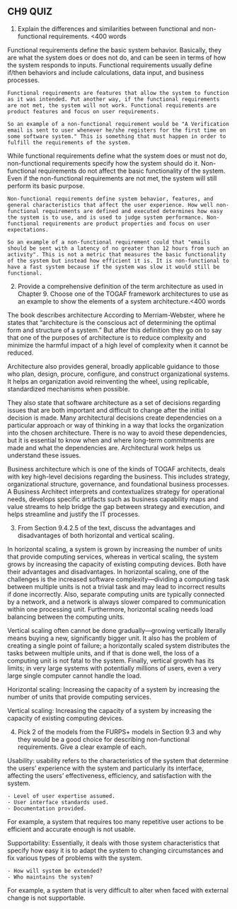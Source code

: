 ## CH9 QUIZ

1)  Explain the differences and similarities between functional and non-functional requirements. <400 words

  Functional requirements define the basic system behavior. Basically, they are what the system does or does not do, and can be seen in terms of how the system responds to inputs. Functional requirements usually define if/then behaviors and include calculations, data input, and business processes.

    Functional requirements are features that allow the system to function as it was intended. Put another way, if the functional requirements are not met, the system will not work. Functional requirements are product features and focus on user requirements.

    So an example of a non-functional requirement would be "A Verification email is sent to user whenever he/she registers for the first time on some software system." This is something that must happen in order to fulfill the requirements of the system.

  While functional requirements define what the system does or must not do, non-functional requirements specify how the system should do it. Non-functional requirements do not affect the basic functionality of the system. Even if the non-functional requirements are not met, the system will still perform its basic purpose.

    Non-functional requirements define system behavior, features, and general characteristics that affect the user experience. How well non-functional requirements are defined and executed determines how easy the system is to use, and is used to judge system performance. Non-functional requirements are product properties and focus on user expectations.

    So an example of a non-functional requirement could that "emails should be sent with a latency of no greater than 12 hours from such an activity". This is not a metric that measures the basic functionality of the system but instead how efficient it is. It is non-functional to have a fast system because if the system was slow it would still be functional.  

2)  Provide a comprehensive definition of the term architecture as used in Chapter 9. Choose one of the TOGAF framework architectures to use as an example to show the elements of a system architecture.<400 words

  The book describes architecture According to Merriam-Webster, where he states that “architecture is the conscious act of determining the optimal form and structure of a system.” But after this definition they go on to say that one of the purposes of architecture is to reduce complexity and minimize the harmful impact of a high level of complexity when it cannot be reduced.

  Architecture also provides general, broadly applicable guidance to those who plan, design, procure, configure, and construct organizational systems. It helps an organization avoid reinventing the wheel, using replicable, standardized mechanisms when possible.

  They also state that software architecture as a set of decisions regarding issues that are both important and difficult to change after the initial decision is made. Many architectural decisions create dependencies on a particular approach or way of thinking in a way that locks the organization into the chosen architecture. There is no way to avoid these dependencies, but it is essential to know when and where long-term commitments are made and what the dependencies are. Architectural work helps us understand these issues.

  Business architecture which is one of the kinds of TOGAF architects, deals with key high-level decisions regarding the business. This includes strategy, organizational structure, governance, and foundational business processes. A Business Architect interprets and contextualizes strategy for operational needs, develops specific artifacts such as business capability maps and value streams to help bridge the gap between strategy and execution, and helps streamline and justify the IT processes.

3)   From Section 9.4.2.5 of the text, discuss the advantages and disadvantages of both horizontal and vertical scaling.

  In horizontal scaling, a system is grown by increasing the number of units that provide computing services, whereas in vertical scaling, the system grows by increasing the capacity of existing computing devices. Both have their advantages and disadvantages. In horizontal scaling, one of the challenges is the increased software complexity—dividing a computing task between multiple units is not a trivial task and may lead to incorrect results if done incorrectly. Also, separate computing units are typically connected by a network, and a network is always slower compared to communication within one processing unit. Furthermore, horizontal scaling needs load balancing between the computing units.

  Vertical scaling often cannot be done gradually—growing vertically literally means buying a new, significantly bigger unit. It also has the problem of creating a single point of failure; a horizontally scaled system distributes the tasks between multiple units, and if that is done well, the loss of a computing unit is not fatal to the system. Finally, vertical growth has its limits; in very large systems with potentially millions of users, even a very large single computer cannot handle the load.

  Horizontal scaling: Increasing the capacity of a system by increasing the number of units that provide computing services.

  Vertical scaling: Increasing the capacity of a system by increasing the capacity of existing computing devices.

4)  Pick 2 of the models from the FURPS+ models in Section 9.3 and why they would be a good choice for describing non-functional requirements. Give a clear example of each.

  Usability: usability refers to the characteristics of the system that determine the users’ experience with the system and particularly its interface, affecting the users’ effectiveness, efficiency, and satisfaction with the system.

    - Level of user expertise assumed.
    - User interface standards used.
    - Documentation provided.

  For example, a system that requires too many repetitive user actions to be efficient and accurate enough is not usable.

  Supportability: Essentially, it deals with those system characteristics that specify how easy it is to adapt the system to changing circumstances and fix various types of problems with the system.

    - How will system be extended?
    - Who maintains the system?

  For example, a system that is very difficult to alter when faced with external change is not supportable.
